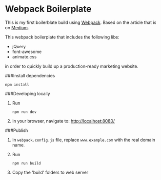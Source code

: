 # Webpack Boilerplate

This is my first boilerblate build using [Webpack](https://webpack.js.org). Based on the article that is on [Medium](https://medium.com/@kimberleycook/intro-to-webpack-1d035a47028d#.djftkyjhm).

This webpack boilerplate that includes the following libs:

* jQuery
* font-awesome
* animate.css

in order to quickly build up a production-ready marketing website.

###Install dependencies

```
npm install
```

###Developing locally

1. Run

	```
	npm run dev
	```

2. In your browser, navigate to: [http://localhost:8080/](http://localhost:8080/)

###Publish

1. In `webpack.config.js` file, replace `www.example.com` with the real domain name.

2. Run

	```
	npm run build
	```

3. Copy the 'build' folders to web server
